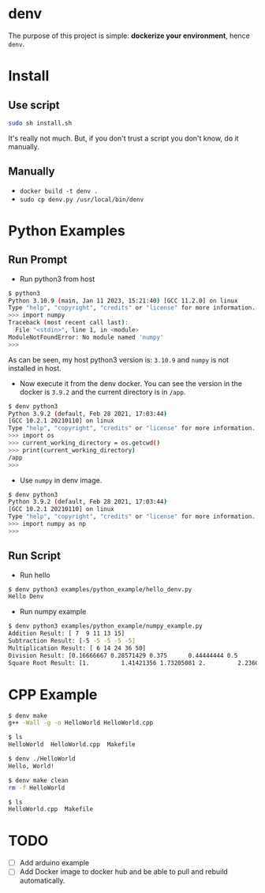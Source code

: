# denv
The purpose of this project is simple: **dockerize your environment**, hence `denv`.

# Install
## Use script
```sh
sudo sh install.sh
```
It's really not much. But, if you don't trust a script you don't know, do it manually.


## Manually
- `docker build -t denv .`
- `sudo cp denv.py /usr/local/bin/denv`



# Python Examples
## Run Prompt
- Run python3 from host
```sh
$ python3
Python 3.10.9 (main, Jan 11 2023, 15:21:40) [GCC 11.2.0] on linux
Type "help", "copyright", "credits" or "license" for more information.
>>> import numpy
Traceback (most recent call last):
  File "<stdin>", line 1, in <module>
ModuleNotFoundError: No module named 'numpy'
>>> 
```
As can be seen, my host python3 version is: `3.10.9` and `numpy` is not installed in host.


- Now execute it from the denv docker. You can see the version in the docker is `3.9.2` and the current directory is in `/app`.  
```sh
$ denv python3 
Python 3.9.2 (default, Feb 28 2021, 17:03:44) 
[GCC 10.2.1 20210110] on linux
Type "help", "copyright", "credits" or "license" for more information.
>>> import os
>>> current_working_directory = os.getcwd()
>>> print(current_working_directory)
/app
>>> 
```

- Use `numpy` in denv image.
```sh
$ denv python3
Python 3.9.2 (default, Feb 28 2021, 17:03:44) 
[GCC 10.2.1 20210110] on linux
Type "help", "copyright", "credits" or "license" for more information.
>>> import numpy as np
>>> 
```

## Run Script
- Run hello
```sh
$ denv python3 examples/python_example/hello_denv.py
Hello Denv
```

- Run numpy example
```sh
$ denv python3 examples/python_example/numpy_example.py 
Addition Result: [ 7  9 11 13 15]
Subtraction Result: [-5 -5 -5 -5 -5]
Multiplication Result: [ 6 14 24 36 50]
Division Result: [0.16666667 0.28571429 0.375      0.44444444 0.5       ]
Square Root Result: [1.         1.41421356 1.73205081 2.         2.23606798]

```


# CPP Example
```sh
$ denv make
g++ -Wall -g -o HelloWorld HelloWorld.cpp

$ ls
HelloWorld  HelloWorld.cpp  Makefile

$ denv ./HelloWorld
Hello, World!

$ denv make clean
rm -f HelloWorld

$ ls
HelloWorld.cpp  Makefile

```

# TODO
- [ ] Add arduino example
- [ ] Add Docker image to docker hub and be able to pull and rebuild automatically.